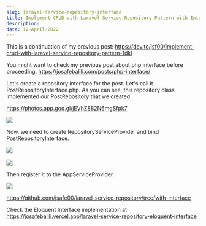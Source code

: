 ```yaml
---
slug: laravel-service-repository-interface
title: Implement CRUD with Laravel Service-Repository Pattern with Interface
description: 
date: 12-April-2022
---
```


This is a continuation of my previous post: https://dev.to/jsf00/implement-crud-with-laravel-service-repository-pattern-1dkl

You might want to check my previous post about php interface before proceeding. https://josafebalili.com/posts/php-interface/

Let's create a repository interface for the post. Let's call it PostRepositoryInterface.php. As you can see, this repository class implemented our PostRepository that we created .

https://photos.app.goo.gl/jEVhZ882N6mgSfpk7

![](https://lh3.googleusercontent.com/zkH-Nmcfi8NouM9EzywVFx4swyE-\_dqMJ9X4Ob4rzhyBHwYfjviZ7KtwHd9x5rQowjVoEwPlrLctVBUGAvxBtq2k4qO86XQCirqQrLE8ZPNp-irHgyPn1oqRZ_imWQ02j_JtEGKJVqY=w2400)

Now, we need to create RepositoryServiceProvider and bind PostRepositoryInterface.

![](https://lh3.googleusercontent.com/aav8edK3c9ON0xUmKBvly4F_kRNWEKDbP5Vj_P31oUx9-elXVAVOD6lDDqvQ8RahggnzcnNGt9nUBda8jVGGFQs_s5FslzVXDApSH_XvNO6xyQlwFy58lhgAcaaWTNSV1hZ_FFQl3Uc=w2400)﻿﻿

![](https://lh3.googleusercontent.com/ZAeaDD2pzMkgDs8F8cO0M31W_jGsF1lMMElWNbZEmGRmIIrcbUaWnU5Y1-RbVtFhIYJHueoozSkMnk5HqtPqEbGi1bWYH2mkIPeT0Dj8sxu6yDXIAHtSqMN7aXrSyScsJ8eghPW_Kno=w2400)

Then register it to the AppServiceProvider.

![](https://lh3.googleusercontent.com/KLFh3zT5BZWjgGO0-JGfSrdD8LFPmhJg3cWweGLOC7o_chAYHHpK3Q66LD9mVmPWhhQHi_rieAvs1XqB_ZA55TBHUC14wC-NqHff_yzOoOBCm3zvu33XHkuUU_qzZN68VDi_yQJeuiw=w2400)

https://github.com/jsafe00/laravel-service-repository/tree/with-interface



Check the Eloquent Interface implementation at https://josafebalili.vercel.app/laravel-service-repository-eloquent-interface

